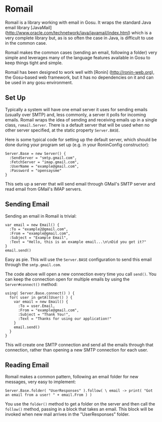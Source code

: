 # Romail #

Romail is a library working with email in Gosu.  It wraps the standard Java email library
[JavaMail] (http://www.oracle.com/technetwork/java/javamail/index.html) which is a very
complete library but, as is so often the case in Java, is difficult to use in the common
case.  

Romail makes the common cases (sending an email, following a folder) very simple and
leverages many of the language features available in Gosu to keep things tight and
simple.

Romail has been designed to work well with [Ronin] (http://ronin-web.org), the Gosu-based
web framework, but it has no dependencies on it and can be used in any gosu environment.

## Set Up ##

Typically a system will have one email server it uses for sending emails (usually over SMTP)
and, less commonly, a server it polls for incoming emails. Romail wraps the idea of sending
and receiving emails up in a single class, `romail.Server`.  There is a default server that
will be used when no other server specified, at the static property `Server.BASE`.

Here is some typical code for setting up the default server, which should be done during
your program set up (e.g. in your RoninConfig constructor):

    Server.Base = new Server() {
      :SendServer = "smtp.gmail.com",
      :FetchServer = "imap.gmail.com",
      :UserName = "example@gmail.com",
      :Password = "opensaysme"
    }   
 
This sets up a server that will send email through GMail's SMTP server and read email from 
GMail's IMAP servers.

## Sending Email ##

Sending an email in Romail is trivial:

    var email = new Email() {
      :To = "example2@gmail.com",
      :From = "example@gmail.com",
      :Subject = "Example Email",
      :Text = "Hello, this is an example email...\n\nDid you get it?"
    }
    email.send()

Easy as pie.  This will use the `Server.BASE` configuration to send this email through the
`smtp.gmail.com`.

The code above will open a new connection every time you call `send()`.  You can keep the
connection open for multiple emails by using the `Server#connect()` method:

    using( Server.Base.connect() ) {
      for( user in getAllUser() ) {
        var email = new Email() {
          :To = user.Email,
          :From = "example@gmail.com",
          :Subject = "Thank You!",
          :Text = "Thanks for using our application!"
        }
        email.send()
      }
    }

This will create one SMTP connection and send all the emails through that connection, rather
than opening a new SMTP connection for each user. 

## Reading Email ##

Romail makes a common pattern, following an email folder for new messages, very easy to 
implement:

    Server.Base.folder( "UserResponses" ).follow( \ email -> print( "Got an email from a user! " + email.From ) )

You use the `folder()` method to get a folder on the server and then call the `follow()` method,
passing in a block that takes an email.  This block will be invoked when new mail arrives in the
"UserResponses" folder.

